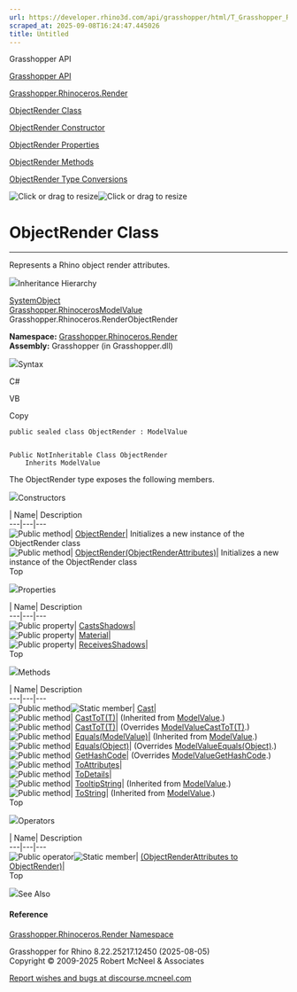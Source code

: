 ```yaml
---
url: https://developer.rhino3d.com/api/grasshopper/html/T_Grasshopper_Rhinoceros_Render_ObjectRender.htm
scraped_at: 2025-09-08T16:24:47.445026
title: Untitled
---
```


Grasshopper API

[Grasshopper API](../html/723c01da-9986-4db2-8f53-6f3a7494df75.htm
"Grasshopper API")

[Grasshopper.Rhinoceros.Render](../html/N_Grasshopper_Rhinoceros_Render.htm
"Grasshopper.Rhinoceros.Render")

[ObjectRender Class](../html/T_Grasshopper_Rhinoceros_Render_ObjectRender.htm
"ObjectRender Class")

[ObjectRender Constructor
](../html/Overload_Grasshopper_Rhinoceros_Render_ObjectRender__ctor.htm
"ObjectRender Constructor ")

[ObjectRender
Properties](../html/Properties_T_Grasshopper_Rhinoceros_Render_ObjectRender.htm
"ObjectRender Properties")

[ObjectRender
Methods](../html/Methods_T_Grasshopper_Rhinoceros_Render_ObjectRender.htm
"ObjectRender Methods")

[ObjectRender Type
Conversions](../html/Operators_T_Grasshopper_Rhinoceros_Render_ObjectRender.htm
"ObjectRender Type Conversions")

![Click or drag to resize](../icons/TocOpen.gif)![Click or drag to
resize](../icons/TocClose.gif)

# ObjectRender Class  
  
---  
  
Represents a Rhino object render attributes.

![](../icons/SectionExpanded.png)Inheritance Hierarchy

[SystemObject](https://docs.microsoft.com/dotnet/api/system.object)  
[Grasshopper.RhinocerosModelValue](T_Grasshopper_Rhinoceros_ModelValue.htm)  
Grasshopper.Rhinoceros.RenderObjectRender  

**Namespace:**
[Grasshopper.Rhinoceros.Render](N_Grasshopper_Rhinoceros_Render.htm)  
**Assembly:** Grasshopper (in Grasshopper.dll)

![](../icons/SectionExpanded.png)Syntax

C#

VB

Copy

    
    
    public sealed class ObjectRender : ModelValue
    
    
    Public NotInheritable Class ObjectRender
    	Inherits ModelValue

The ObjectRender type exposes the following members.

![](../icons/SectionExpanded.png)Constructors

| Name| Description  
---|---|---  
![Public method](../icons/pubmethod.gif)|
[ObjectRender](M_Grasshopper_Rhinoceros_Render_ObjectRender__ctor.htm)|
Initializes a new instance of the ObjectRender class  
![Public method](../icons/pubmethod.gif)|
[ObjectRender(ObjectRenderAttributes)](M_Grasshopper_Rhinoceros_Render_ObjectRender__ctor_1.htm)|
Initializes a new instance of the ObjectRender class  
Top

![](../icons/SectionExpanded.png)Properties

| Name| Description  
---|---|---  
![Public property](../icons/pubproperty.gif)|
[CastsShadows](P_Grasshopper_Rhinoceros_Render_ObjectRender_CastsShadows.htm)|  
![Public property](../icons/pubproperty.gif)|
[Material](P_Grasshopper_Rhinoceros_Render_ObjectRender_Material.htm)|  
![Public property](../icons/pubproperty.gif)|
[ReceivesShadows](P_Grasshopper_Rhinoceros_Render_ObjectRender_ReceivesShadows.htm)|  
Top

![](../icons/SectionExpanded.png)Methods

| Name| Description  
---|---|---  
![Public method](../icons/pubmethod.gif)![Static member](../icons/static.gif)|
[Cast](M_Grasshopper_Rhinoceros_Render_ObjectRender_Cast.htm)|  
![Public method](../icons/pubmethod.gif)|
[CastToT(T)](M_Grasshopper_Rhinoceros_ModelValue_CastTo__1.htm)|  (Inherited
from [ModelValue](T_Grasshopper_Rhinoceros_ModelValue.htm).)  
![Public method](../icons/pubmethod.gif)|
[CastToT(T)](M_Grasshopper_Rhinoceros_Render_ObjectRender_CastTo__1.htm)|
(Overrides
[ModelValueCastToT(T)](M_Grasshopper_Rhinoceros_ModelValue_CastTo__1.htm).)  
![Public method](../icons/pubmethod.gif)|
[Equals(ModelValue)](M_Grasshopper_Rhinoceros_ModelValue_Equals.htm)|
(Inherited from [ModelValue](T_Grasshopper_Rhinoceros_ModelValue.htm).)  
![Public method](../icons/pubmethod.gif)|
[Equals(Object)](M_Grasshopper_Rhinoceros_Render_ObjectRender_Equals.htm)|
(Overrides
[ModelValueEquals(Object)](M_Grasshopper_Rhinoceros_ModelValue_Equals_1.htm).)  
![Public method](../icons/pubmethod.gif)|
[GetHashCode](M_Grasshopper_Rhinoceros_Render_ObjectRender_GetHashCode.htm)|
(Overrides
[ModelValueGetHashCode](M_Grasshopper_Rhinoceros_ModelValue_GetHashCode.htm).)  
![Public method](../icons/pubmethod.gif)|
[ToAttributes](M_Grasshopper_Rhinoceros_Render_ObjectRender_ToAttributes.htm)|  
![Public method](../icons/pubmethod.gif)|
[ToDetails](M_Grasshopper_Rhinoceros_Render_ObjectRender_ToDetails.htm)|  
![Public method](../icons/pubmethod.gif)|
[TooltipString](M_Grasshopper_Rhinoceros_ModelValue_TooltipString.htm)|
(Inherited from [ModelValue](T_Grasshopper_Rhinoceros_ModelValue.htm).)  
![Public method](../icons/pubmethod.gif)|
[ToString](M_Grasshopper_Rhinoceros_ModelValue_ToString.htm)|  (Inherited from
[ModelValue](T_Grasshopper_Rhinoceros_ModelValue.htm).)  
Top

![](../icons/SectionExpanded.png)Operators

| Name| Description  
---|---|---  
![Public operator](../icons/puboperator.gif)![Static
member](../icons/static.gif)| [(ObjectRenderAttributes to
ObjectRender)](M_Grasshopper_Rhinoceros_Render_ObjectRender_op_Implicit.htm)|  
Top

![](../icons/SectionExpanded.png)See Also

#### Reference

[Grasshopper.Rhinoceros.Render Namespace](N_Grasshopper_Rhinoceros_Render.htm)

Grasshopper for Rhino 8.22.25217.12450 (2025-08-05)  
Copyright © 2009-2025 Robert McNeel & Associates

[Report wishes and bugs at
discourse.mcneel.com](https://discourse.mcneel.com/c/grasshopper)

